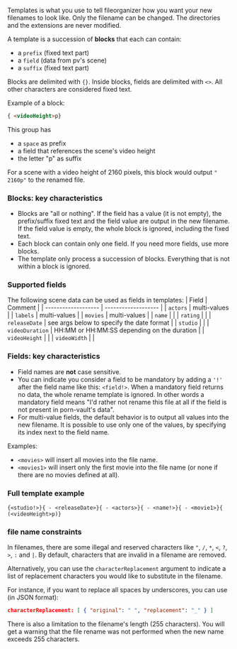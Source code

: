 Templates is what you use to tell fileorganizer how you want your new filenames to look like. Only the filename can be changed. The directories and the extensions are never modified.

A template is a succession of __blocks__ that each can contain:
- a `prefix` (fixed text part)
- a `field` (data from pv's scene)
- a `suffix` (fixed text part)

Blocks are delimited with `{}`. Inside blocks, fields are delimited with `<>`. All other characters are considered fixed text. 

Example of a block: 
```html
{ <videoHeight>p}
```
This group has
- a `space` as prefix
- a field that references the scene's video height
- the letter "p" as suffix

For a scene with a video height of 2160 pixels, this block would output `" 2160p"` to the renamed file.

### Blocks: key characteristics 

- Blocks are "all or nothing". If the field has a value (it is not empty), the prefix/suffix fixed text and the field value are output in the new filename. If the field value is empty, the whole block is ignored, including the fixed text.
- Each block can contain only one field. If you need more fields, use more blocks.
- The template only process a succession of blocks. Everything that is not within a block is ignored.

### Supported fields

The following scene data can be used as fields in templates:
| Field               | Comment                |
| ------------------- | ------------------- |
| `actors`            | multi-values |
| `labels`            | multi-values |
| `movies`            | multi-values |
| `name`              | |
| `rating`            | |
| `releaseDate`       | see args below to specify the date format |
| `studio`            | |
| `videoDuration`     | HH:MM or HH:MM:SS depending on the duration |
| `videoHeight`       | |
| `videoWidth`        | |

### Fields: key characteristics 
- Field names are __not__ case sensitive.
- You can indicate you consider a field to be mandatory by adding a `'!'` after the field name like this: `<field!>`. When a mandatory field returns no data, the whole rename template is ignored. In other words a mandatory field means "I'd rather not rename this file at all if the field is not present in porn-vault's data".
- For multi-value fields, the default behavior is to output all values into the new filename. It is possible to use only one of the values, by specifying its index next to the field name. 

Examples: 
- `<movies>` will insert all movies into the file name. 
- `<movies1>` will insert only the first movie into the file name (or none if there are no movies defined at all).

### Full template example
```
{<studio!>}{ - <releaseDate>}{ - <actors>}{ - <name!>}{ - <movie1>}{ (<videoHeight>p)}
``` 
### file name constraints

In filenames, there are some illegal and reserved characters like `"`, `/`, `*`, `<`, `?`, `>`, `:` and `|`.  By default, characters that are invalid in a filename are removed. 

Alternatively, you can use the `characterReplacement` argument to indicate a list of replacement characters you would like to substitute in the filename. 

For instance, if you want to replace all spaces by underscores, you can use (in JSON format):
```json
characterReplacement: [ { "original": " ", "replacement": "_" } ]
```
There is also a limitation to the filename's length (255 characters). You will get a warning that the file rename was not performed when the new name exceeds 255 characters.